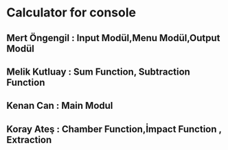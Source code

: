  # Calculator for console
 ## Mert Öngengil : Input Modül,Menu Modül,Output Modül
 ## Melik Kutluay : Sum Function,	Subtraction Function
 ## Kenan Can     : Main Modul
 ## Koray Ateş    : Chamber Function,İmpact Function , Extraction
